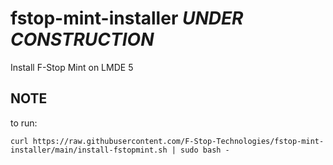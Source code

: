 # fstop-mint-installer *UNDER CONSTRUCTION*
Install F-Stop Mint on LMDE 5

## NOTE
to run:
```
curl https://raw.githubusercontent.com/F-Stop-Technologies/fstop-mint-installer/main/install-fstopmint.sh | sudo bash -
```
